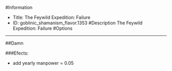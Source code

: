 #Information
 - Title: The Feywild Expedition: Failure
 - ID: goblinic_shamanism_flavor.1353
#Description
The Feywild Expedition: Failure
#Options

___
##Damn

###Efects:<ul><li>add yearly manpower = 0.05</li></ul>
